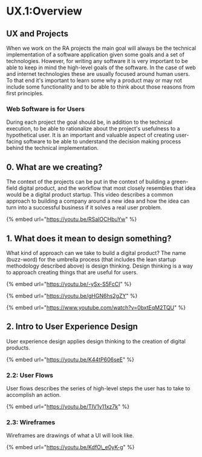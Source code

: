 # UX.1:Overview

## UX and Projects

When we work on the RA projects the main goal will always be the technical implementation of a software application given some goals and a set of technologies. However, for writing any software it is very important to be able to keep in mind the high-level goals of the software. In the case of web and internet technologies these are usually focused around human users. To that end it's important to learn some why a product may or may not include some functionality and to be able to think about those reasons from first principles.

### Web Software is for Users

During each project the goal should be, in addition to the technical execution, to be able to rationalize about the project's usefulness to a hypothetical user. It is an important and valuable aspect of creating user-facing software to be able to understand the decision making process behind the technical implementation.

## 0. What are we creating? 

The context of the projects can be put in the context of building a green-field digital product, and the workflow that most closely resembles that idea would be a digital product startup. This video describes a common approach to building a company around a new idea and how the idea can turn into a successful business if it solves a real user problem.

{% embed url="https://youtu.be/RSaIOCHbuYw" %}



## 1. What does it mean to design something?

What kind of approach can we take to build a digital product? The name \(buzz-word\) for the umbrella process \(that includes the lean startup methodology described above\) is design thinking. Design thinking is a way to approach creating things that are useful for users.

{% embed url="https://youtu.be/-ySx-S5FcCI" %}



{% embed url="https://youtu.be/gHGN6hs2gZY" %}

{% embed url="https://www.youtube.com/watch?v=0bxtEqM2TQU" %}

## 2. Intro to User Experience Design

User experience design applies design thinking to the creation of digital products.

{% embed url="https://youtu.be/K44tP606seE" %}

### 2.2: User Flows

User flows describes the series of high-level steps the user has to take to accomplish an action.

{% embed url="https://youtu.be/TIV1y11xz7k" %}

### 2.3: Wireframes

Wireframes are drawings of what a UI will look like.

{% embed url="https://youtu.be/KdfO\_e0yK-g" %}



